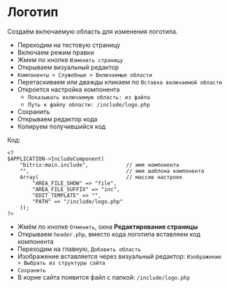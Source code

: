 # Логотип
Создаём включаемую область для изменения логотипа.

- Переходим на тестовую страницу
- Включаем режим правки
- Жмем по кнопке `Изменить страницу`
- Открываем визуальный редактор
- `Компоненты > Служебные > Включаемые области`
- Перетаскиваем или дважды кликаем по `Вставка включаемой области`
- Откроется настройка компонента
    - `Показывать включаемую область: из файла`
    - `Путь к файлу области: /include/logo.php`
- Сохранить
- Открываем редактор кода
- Копируем получившийся код

Код:

    <?
    $APPLICATION->IncludeComponent(
        "bitrix:main.include",            // имя компонента
        "",                               // имя шаблона компонента
        Array(                            // массив настроек
            "AREA_FILE_SHOW" => "file",
            "AREA_FILE_SUFFIX" => "inc",
            "EDIT_TEMPLATE" => "",
            "PATH" => "/include/logo.php"
        ));
    ?>

- Жмём по кнопке `Отменить`, окна **Редактирование страницы**
- Открываем `header.php`, вместо кода логотипа вставляем код компонента
- Переходим на главную, `Добавить область`
- Изображение вставляется через визуальный редактор: `Изображение > Выбрать из структуры сайта`
- `Сохранить`
- В корне сайта появится файл с папкой: `/include/logo.php`
